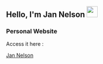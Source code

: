 # <h2>Hello, I'm Jan Nelson <img src="https://raw.githubusercontent.com/aemmadi/aemmadi/master/wave.gif" height="30px" width="30px"></h2>


 <div>
    <h3>Personal Website</h3>
  <p>Access it here :  </p> <a href="https://jannelson.github.io">Jan Nelson</a>
  </div>
